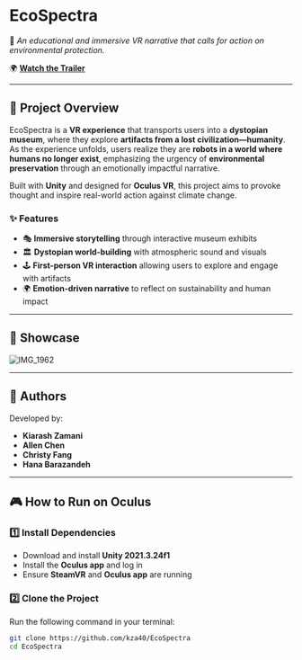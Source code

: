# EcoSpectra  
📢 *An educational and immersive VR narrative that calls for action on environmental protection.*  

🌍 **[Watch the Trailer](https://youtu.be/qK93GvDck5E)**  

---

## 📖 Project Overview  
EcoSpectra is a **VR experience** that transports users into a **dystopian museum**, where they explore **artifacts from a lost civilization—humanity**. As the experience unfolds, users realize they are **robots in a world where humans no longer exist**, emphasizing the urgency of **environmental preservation** through an emotionally impactful narrative.  

Built with **Unity** and designed for **Oculus VR**, this project aims to provoke thought and inspire real-world action against climate change.  

### ✨ Features  
- 🎭 **Immersive storytelling** through interactive museum exhibits  
- 🏛️ **Dystopian world-building** with atmospheric sound and visuals  
- 🕹️ **First-person VR interaction** allowing users to explore and engage with artifacts  
- 🌍 **Emotion-driven narrative** to reflect on sustainability and human impact  

---

## 📸 Showcase  

![IMG_1962](https://github.com/user-attachments/assets/1d94ecc2-3f96-4f57-997e-5dd6de9ad1c6)

---

## 👥 Authors  
Developed by:  
- **Kiarash Zamani**  
- **Allen Chen**  
- **Christy Fang**  
- **Hana Barazandeh**  

---

## 🎮 How to Run on Oculus  
### 1️⃣ Install Dependencies  
- Download and install **Unity 2021.3.24f1**  
- Install the **Oculus app** and log in  
- Ensure **SteamVR** and **Oculus app** are running  

### 2️⃣ Clone the Project  
Run the following command in your terminal:  
```sh
git clone https://github.com/kza40/EcoSpectra
cd EcoSpectra
